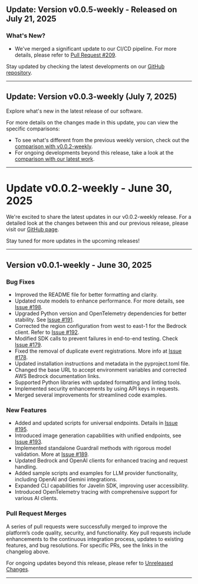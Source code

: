 ## Update: Version v0.0.5-weekly - Released on July 21, 2025

### What's New?
- We've merged a significant update to our CI/CD pipeline. For more details, please refer to [Pull Request #209](https://github.com/getjavelin/javelin-python/issues/209).

Stay updated by checking the latest developments on our [GitHub repository](https://github.com/getjavelin/javelin-python).

---

## Update: Version v0.0.3-weekly (July 7, 2025)

Explore what's new in the latest release of our software. 

For more details on the changes made in this update, you can view the specific comparisons:
- To see what's different from the previous weekly version, check out the [comparison with v0.0.2-weekly](https://github.com/getjavelin/javelin-python/compare/v0.0.2-weekly...v0.0.3-weekly).
- For ongoing developments beyond this release, take a look at the [comparison with our latest work](https://github.com/getjavelin/javelin-python/compare/v0.0.3-weekly...HEAD).

---

# Update v0.0.2-weekly - June 30, 2025

We're excited to share the latest updates in our v0.0.2-weekly release. For a detailed look at the changes between this and our previous release, please visit our [GitHub page](https://github.com/getjavelin/compare/v0.0.1-weekly...v0.0.2-weekly).

Stay tuned for more updates in the upcoming releases!

---

## Version v0.0.1-weekly - June 30, 2025

### Bug Fixes
- Improved the README file for better formatting and clarity.
- Updated route models to enhance performance. For more details, see [Issue #198](https://github.com/getjavelin/issues/198).
- Upgraded Python version and OpenTelemetry dependencies for better stability. See [Issue #191](https://github.com/getjavelin/issues/191).
- Corrected the region configuration from west to east-1 for the Bedrock client. Refer to [Issue #192](https://github.com/getjavelin/issues/192).
- Modified SDK calls to prevent failures in end-to-end testing. Check [Issue #179](https://github.com/getjavelin/issues/179).
- Fixed the removal of duplicate event registrations. More info at [Issue #178](https://github.com/getjavelin/issues/178).
- Updated installation instructions and metadata in the pyproject.toml file.
- Changed the base URL to accept environment variables and corrected AWS Bedrock documentation links.
- Supported Python libraries with updated formatting and linting tools.
- Implemented security enhancements by using API keys in requests.
- Merged several improvements for streamlined code examples.

### New Features
- Added and updated scripts for universal endpoints. Details in [Issue #195](https://github.com/getjavelin/issues/195).
- Introduced image generation capabilities with unified endpoints, see [Issue #193](https://github.com/getjavelin/issues/193).
- Implemented standalone Guardrail methods with rigorous model validation. More at [Issue #189](https://github.com/getjavelin/issues/189).
- Updated Bedrock and OpenAI clients for enhanced tracing and request handling.
- Added sample scripts and examples for LLM provider functionality, including OpenAI and Gemini integrations.
- Expanded CLI capabilities for Javelin SDK, improving user accessibility.
- Introduced OpenTelemetry tracing with comprehensive support for various AI clients.

### Pull Request Merges
A series of pull requests were successfully merged to improve the platform’s code quality, security, and functionality. Key pull requests include enhancements to the continuous integration process, updates to existing features, and bug resolutions. For specific PRs, see the links in the changelog above.

For ongoing updates beyond this release, please refer to [Unreleased Changes](https://github.com/getjavelin/compare/v0.0.1-weekly...HEAD).

---

